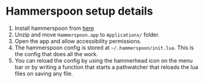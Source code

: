 # Hammerspoon setup details

1. Install hammerspoon from [here](https://github.com/Hammerspoon/hammerspoon)
2. Unzip and move `Hammerspoon.app` to `Applications/` folder.
3. Open the app and allow accessibility permissions. 
4. The hammerspoon config is stored at `~/.hammerspoon/init.lua`. This is the config that does all the work.
5. You can reload the config by using the hammerhead icon on the menu bar or by writing a function that starts a pathwatcher that reloads the lua files on saving any file.
